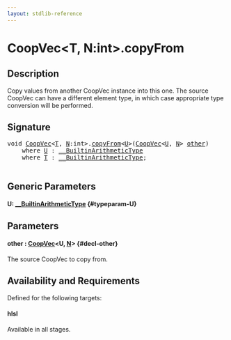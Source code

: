 ```yaml
---
layout: stdlib-reference
---
```


# CoopVec\<T, N:int\>\.copyFrom

## Description

Copy values from another CoopVec instance into this one. The source CoopVec can have a different element type,
in which case appropriate type conversion will be performed.



## Signature 

<pre>
<span class="code_keyword">void</span> <a href="/stdlib-reference/types/coopvec-04/index" class="code_type">CoopVec</a>&lt;<a href="/stdlib-reference/types/coopvec-04/index#typeparam-T" class="code_type">T</a>, <a href="/stdlib-reference/types/coopvec-04/index#decl-N" class="code_var">N</a>:<span class="code_keyword">int</span>&gt;.<a href="/stdlib-reference/types/coopvec-04/copyfrom-4">copyFrom</a>&lt;<a href="/stdlib-reference/types/coopvec-04/copyfrom-4#typeparam-U" class="code_type">U</a>&gt;(<a href="/stdlib-reference/types/coopvec-04/index" class="code_type">CoopVec</a>&lt;<a href="/stdlib-reference/types/coopvec-04/copyfrom-4#typeparam-U" class="code_type">U</a>, <a href="/stdlib-reference/types/coopvec-04/index#decl-N" class="code_var">N</a>&gt; <a href="/stdlib-reference/types/coopvec-04/copyfrom-4#decl-other" class="code_param">other</a>)
    <span class='code_keyword'>where</span> <a href="/stdlib-reference/types/coopvec-04/copyfrom-4#typeparam-U" class="code_type">U</a> : <a href="/stdlib-reference/interfaces/0_builtinarithmetictype-029j/index" class="code_type">__BuiltinArithmeticType</a>
    <span class='code_keyword'>where</span> <a href="/stdlib-reference/types/coopvec-04/index#typeparam-T" class="code_type">T</a> : <a href="/stdlib-reference/interfaces/0_builtinarithmetictype-029j/index" class="code_type">__BuiltinArithmeticType</a>;

</pre>

## Generic Parameters

#### U: [\_\_BuiltinArithmeticType](/stdlib-reference/interfaces/0_builtinarithmetictype-029j/index) {#typeparam-U}

## Parameters

#### other  : [CoopVec](/stdlib-reference/types/coopvec-04/index)\<U, [N](/stdlib-reference/types/coopvec-04/index#decl-N)\> {#decl-other}
The source CoopVec to copy from.


## Availability and Requirements

Defined for the following targets:

#### hlsl
Available in all stages.



